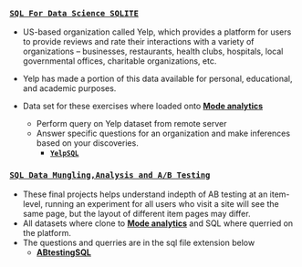 ### [**`SQL For Data Science SQLITE`**](https://www.coursera.org/learn/sql-for-data-science/home/welcome)

- US-based organization called Yelp, which provides a platform for users to provide reviews and rate their interactions with a variety of organizations – businesses, restaurants, health clubs, hospitals, local governmental offices, charitable organizations, etc.
- Yelp has made a portion of this data available for personal, educational, and academic purposes.
- Data set for these exercises where loaded onto [**Mode analytics**](https://mode.com/)

  - Perform query on Yelp dataset from remote server
  - Answer specific questions for an organization and make
    inferences based on your discoveries.
    - [**`YelpSQL`**](https://github.com/kuta-ndze/SQL-Basics-For-Data-Science/blob/main/Yelpdatasetquery.sql)

### [**`SQL Data Mungling,Analysis and A/B Testing`**](https://www.coursera.org/learn/data-wrangling-analysis-abtesting/home/welcome)

- These final projects helps understand indepth of AB testing at an item-level, running an experiment for all users who visit a site will see the same page, but the layout of different item pages may differ.
- All datasets where clone to [**Mode analytics**](https://mode.com/) and SQL where querried on the platform.
- The questions and querries are in the sql file extension below
  - [**ABtestingSQL**](https://github.com/kuta-ndze/SQL-Basics-For-Data-Science/blob/main/Final_Assignment_AB_Testing.sql)
